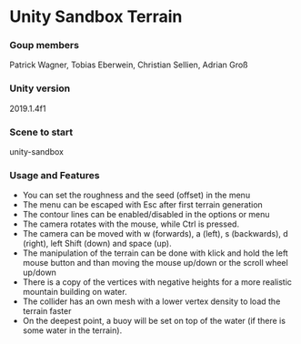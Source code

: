 # Unity Sandbox Terrain

### Goup members
Patrick Wagner, Tobias Eberwein, Christian Sellien, Adrian Groß 

### Unity version
2019.1.4f1

### Scene to start
unity-sandbox

### Usage and Features
- You can set the roughness and the seed (offset) in the menu
- The menu can be escaped with Esc after first terrain generation
- The contour lines can be enabled/disabled in the options or menu
- The camera rotates with the mouse, while Ctrl is pressed.
- The camera can be moved with w (forwards), a (left), s (backwards), d (right),
left Shift (down) and space (up).
- The manipulation of the terrain can be done with klick and hold the left mouse button
and than moving the mouse up/down or the scroll wheel up/down
- There is a copy of the vertices with negative heights for a more realistic mountain
building on water.
- The collider has an own mesh with a lower vertex density to load the terrain faster
- On the deepest point, a buoy will be set on top of the water
(if there is some water in the terrain).
